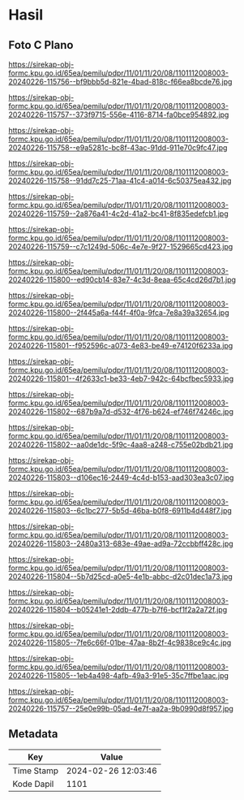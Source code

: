 # Hasil

## Foto C Plano

https://sirekap-obj-formc.kpu.go.id/65ea/pemilu/pdpr/11/01/11/20/08/1101112008003-20240226-115756--bf9bbb5d-821e-4bad-818c-f66ea8bcde76.jpg

https://sirekap-obj-formc.kpu.go.id/65ea/pemilu/pdpr/11/01/11/20/08/1101112008003-20240226-115757--373f9715-556e-4116-8714-fa0bce954892.jpg

https://sirekap-obj-formc.kpu.go.id/65ea/pemilu/pdpr/11/01/11/20/08/1101112008003-20240226-115758--e9a5281c-bc8f-43ac-91dd-911e70c9fc47.jpg

https://sirekap-obj-formc.kpu.go.id/65ea/pemilu/pdpr/11/01/11/20/08/1101112008003-20240226-115758--91dd7c25-71aa-41c4-a014-6c50375ea432.jpg

https://sirekap-obj-formc.kpu.go.id/65ea/pemilu/pdpr/11/01/11/20/08/1101112008003-20240226-115759--2a876a41-4c2d-41a2-bc41-8f835edefcb1.jpg

https://sirekap-obj-formc.kpu.go.id/65ea/pemilu/pdpr/11/01/11/20/08/1101112008003-20240226-115759--c7c1249d-506c-4e7e-9f27-1529665cd423.jpg

https://sirekap-obj-formc.kpu.go.id/65ea/pemilu/pdpr/11/01/11/20/08/1101112008003-20240226-115800--ed90cb14-83e7-4c3d-8eaa-65c4cd26d7b1.jpg

https://sirekap-obj-formc.kpu.go.id/65ea/pemilu/pdpr/11/01/11/20/08/1101112008003-20240226-115800--2f445a6a-f44f-4f0a-9fca-7e8a39a32654.jpg

https://sirekap-obj-formc.kpu.go.id/65ea/pemilu/pdpr/11/01/11/20/08/1101112008003-20240226-115801--f952596c-a073-4e83-be49-e74120f6233a.jpg

https://sirekap-obj-formc.kpu.go.id/65ea/pemilu/pdpr/11/01/11/20/08/1101112008003-20240226-115801--4f2633c1-be33-4eb7-942c-64bcfbec5933.jpg

https://sirekap-obj-formc.kpu.go.id/65ea/pemilu/pdpr/11/01/11/20/08/1101112008003-20240226-115802--687b9a7d-d532-4f76-b624-ef746f74246c.jpg

https://sirekap-obj-formc.kpu.go.id/65ea/pemilu/pdpr/11/01/11/20/08/1101112008003-20240226-115802--aa0de1dc-5f9c-4aa8-a248-c755e02bdb21.jpg

https://sirekap-obj-formc.kpu.go.id/65ea/pemilu/pdpr/11/01/11/20/08/1101112008003-20240226-115803--d106ec16-2449-4c4d-b153-aad303ea3c07.jpg

https://sirekap-obj-formc.kpu.go.id/65ea/pemilu/pdpr/11/01/11/20/08/1101112008003-20240226-115803--6c1bc277-5b5d-46ba-b0f8-6911b4d448f7.jpg

https://sirekap-obj-formc.kpu.go.id/65ea/pemilu/pdpr/11/01/11/20/08/1101112008003-20240226-115803--2480a313-683e-49ae-ad9a-72ccbbff428c.jpg

https://sirekap-obj-formc.kpu.go.id/65ea/pemilu/pdpr/11/01/11/20/08/1101112008003-20240226-115804--5b7d25cd-a0e5-4e1b-abbc-d2c01dec1a73.jpg

https://sirekap-obj-formc.kpu.go.id/65ea/pemilu/pdpr/11/01/11/20/08/1101112008003-20240226-115804--b05241e1-2ddb-477b-b7f6-bcf1f2a2a72f.jpg

https://sirekap-obj-formc.kpu.go.id/65ea/pemilu/pdpr/11/01/11/20/08/1101112008003-20240226-115805--7fe6c66f-01be-47aa-8b2f-4c9838ce9c4c.jpg

https://sirekap-obj-formc.kpu.go.id/65ea/pemilu/pdpr/11/01/11/20/08/1101112008003-20240226-115805--1eb4a498-4afb-49a3-91e5-35c7ffbe1aac.jpg

https://sirekap-obj-formc.kpu.go.id/65ea/pemilu/pdpr/11/01/11/20/08/1101112008003-20240226-115757--25e0e99b-05ad-4e7f-aa2a-9b0990d8f957.jpg


## Metadata

| Key        | Value               |
| ---------- | ------------------- |
| Time Stamp | 2024-02-26 12:03:46 |
| Kode Dapil | 1101                |



